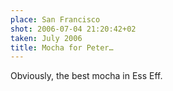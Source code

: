 ```yaml
---
place: San Francisco
shot: 2006-07-04 21:20:42+02
taken: July 2006
title: Mocha for Peter…
---
```


Obviously, the best mocha in Ess Eff.
